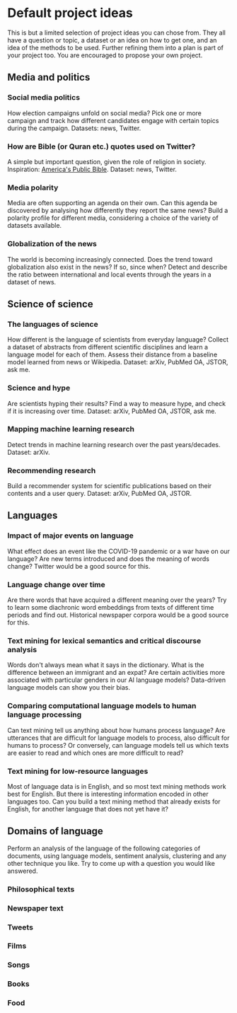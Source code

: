 # Default project ideas

This is but a limited selection of project ideas you can chose from. They all have a question or topic, a dataset or an idea on how to get one, and an idea of the methods to be used. Further refining them into a plan is part of your project too. You are encouraged to propose your own project.

## Media and politics

### Social media politics

How election campaigns unfold on social media? Pick one or more campaign and track how different candidates engage with certain topics during the campaign. Datasets: news, Twitter.

### How are Bible (or Quran etc.) quotes used on Twitter?

A simple but important question, given the role of religion in society. Inspiration: [America's Public Bible](http://americaspublicbible.org/). Dataset: news, Twitter.

### Media polarity

Media are often supporting an agenda on their own. Can this agenda be discovered by analysing how differently they report the same news? Build a polarity profile for different media, considering a choice of the variety of datasets available.

### Globalization of the news

The world is becoming increasingly connected. Does the trend toward globalization also exist in the news? If so, since when? Detect and describe the ratio between international and local events through the years in a dataset of news.

## Science of science

### The languages of science

How different is the language of scientists from everyday language? Collect a dataset of abstracts from different scientific disciplines and learn a language model for each of them. Assess their distance from a baseline model learned from news or Wikipedia. Dataset: arXiv, PubMed OA, JSTOR, ask me.

### Science and hype

Are scientists hyping their results? Find a way to measure hype, and check if it is increasing over time. Dataset: arXiv, PubMed OA, JSTOR, ask me.

### Mapping machine learning research

Detect trends in machine learning research over the past years/decades. Dataset: arXiv.

### Recommending research

Build a recommender system for scientific publications based on their contents and a user query. Dataset: arXiv, PubMed OA, JSTOR.

## Languages

### Impact of major events on language

What effect does an event like the COVID-19 pandemic or a war have on our language? Are new terms introduced and does the meaning of words change? Twitter would be a good source for this.

### Language change over time

Are there words that have acquired a different meaning over the years? Try to learn some diachronic word embeddings from texts of different time periods and find out. Historical newspaper corpora would be a good source for this.

### Text mining for lexical semantics and critical discourse analysis

Words don't always mean what it says in the dictionary. What is the difference between an immigrant and an expat? Are certain activities more associated with particular genders in our AI language models? Data-driven language models can show you their bias.

### Comparing computational language models to human language processing

Can text mining tell us anything about how humans process language? Are utterances that are difficult for language models to process, also difficult for humans to process? Or conversely, can language models tell us which texts are easier to read and which ones are more difficult to read?

### Text mining for low-resource languages

Most of language data is in English, and so most text mining methods work best for English. But there is interesting information encoded in other languages too. Can you build a text mining method that already exists for English, for another language that does not yet have it?

## Domains of language

Perform an analysis of the language of the following categories of documents, using language models, sentiment analysis, clustering and any other technique you like. Try to come up with a question you would like answered.

### Philosophical texts

### Newspaper text

### Tweets

### Films

### Songs

### Books

### Food



